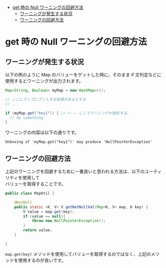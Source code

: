 <!-- TOC START min:1 max:3 link:true asterisk:false update:true -->
- [get 時の Null ワーニングの回避方法](#get-時の-null-ワーニングの回避方法)
  - [ワーニングが発生する状況](#ワーニングが発生する状況)
  - [ワーニングの回避方法](#ワーニングの回避方法)
<!-- TOC END -->


# get 時の Null ワーニングの回避方法

## ワーニングが発生する状況

以下の例のように Map のバリューをゲットした時に、そのまま if 文判定などに使用するとワーニングが出力されます。

```java
Map<String, Boolean> myMap = new HashMap<>();

// ここにマップにプットする処理があるとする
// ...

if (myMap.get("key1")) { // <--- ここでワーニングが発生する。
  // do something.
}
```

ワーニングの内容は以下の通りです。

`Unboxing of 'myMap.get("key1")' may produce 'NullPointerException'`


## ワーニングの回避方法

上記のワーニングを回避するために一番良いと思われる方法は、以下のユーティリティを使用して  
バリューを取得することです。

```java
public class MapUtil {

    @NonNull
    public static <K, V> V getNotNullVal(Map<K, V> map, K key) {
        V value = map.get(key);
        if (value == null){
            throw new NullPointerException();
        }
        return value;
    }

}
```

`map.get(key)` メソッドを使用してバリューを取得するのではなく、上記のメソッドを使用するのが良いです。
